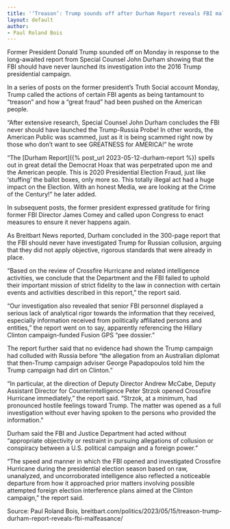 ```yaml
---
title: '‘Treason’: Trump sounds off after Durham Report reveals FBI malfeasance'
layout: default
author:
- Paul Roland Bois
---
```


Former President Donald Trump sounded off on Monday in response to the long-awaited report from Special Counsel John Durham showing that the FBI should have never launched its investigation into the 2016 Trump presidential campaign.

In a series of posts on the former president’s Truth Social account Monday, Trump called the actions of certain FBI agents as being tantamount to “treason” and how a “great fraud” had been pushed on the American people.

“After extensive research, Special Counsel John Durham concludes the FBI never should have launched the Trump-Russia Probe! In other words, the American Public was scammed, just as it is being scammed right now by those who don’t want to see GREATNESS for AMERICA!” he wrote

“The [Durham Report]({% post_url 2023-05-12-durham-report %}) spells out in great detail the Democrat Hoax that was perpetrated upon me and the American people. This is 2020 Presidential Election Fraud, just like ‘stuffing’ the ballot boxes, only more so. This totally illegal act had a huge impact on the Election. With an honest Media, we are looking at the Crime of the Century!” he later added.

In subsequent posts, the former president expressed gratitude for firing former FBI Director James Comey and called upon Congress to enact measures to ensure it never happens again.

As Breitbart News reported, Durham concluded in the 300-page report that the FBI should never have investigated Trump for Russian collusion, arguing that they did not apply objective, rigorous standards that were already in place.

“Based on the review of Crossfire Hurricane and related intelligence activities, we conclude that the Department and the FBI failed to uphold their important mission of strict fidelity to the law in connection with certain events and activities described in this report,” the report said.

“Our investigation also revealed that senior FBI personnel displayed a serious lack of analytical rigor towards the information that they received, especially information received from politically affiliated persons and entities,” the report went on to say, apparently referencing the Hillary Clinton campaign-funded Fusion GPS “pee dossier.”

The report further said that no evidence had shown the Trump campaign had colluded with Russia before “the allegation from an Australian diplomat that then-Trump campaign adviser George Papadopoulos told him the Trump campaign had dirt on Clinton.”

“In particular, at the direction of Deputy Director Andrew McCabe, Deputy Assistant Director for Counterintelligence Peter Strzok opened Crossfire Hurricane immediately,” the report said. “Strzok, at a minimum, had pronounced hostile feelings toward Trump. The matter was opened as a full investigation without ever having spoken to the persons who provided the information.”

Durham said the FBI and Justice Department had acted without “appropriate objectivity or restraint in pursuing allegations of collusion or conspiracy between a U.S. political campaign and a foreign power.”

“The speed and manner in which the FBI opened and investigated Crossfire Hurricane during the presidential election season based on raw, unanalyzed, and uncorroborated intelligence also reflected a noticeable departure from how it approached prior matters involving possible attempted foreign election interference plans aimed at the Clinton campaign,” the report said.

Source: Paul Roland Bois, breitbart.com/politics/2023/05/15/treason-trump-durham-report-reveals-fbi-malfeasance/
